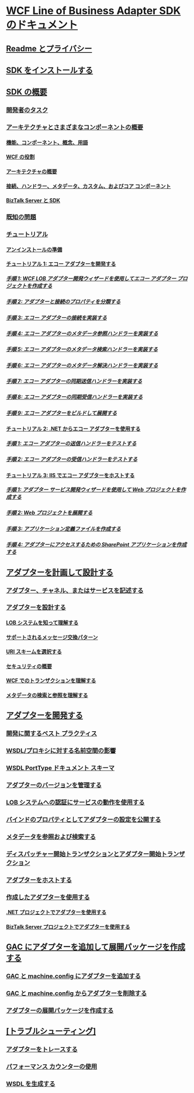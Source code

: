 # [WCF Line of Business Adapter SDK のドキュメント](microsoft-wcf-line-of-business-adapter-sdk-documentation.md)
## [Readme とプライバシー](readme-and-privacy-in-the-wcf-lob-adapter-sdk.md)
## [SDK をインストールする](install-the-wcf-lob-adapter-sdk.md)
## [SDK の概要](get-started-with-the-with-the-wcf-lob-adapter-sdk.md)
### [開発者のタスク](common-developer-tasks-for-the-wcf-lob-adapter-sdk.md)
### [アーキテクチャとさまざまなコンポーネントの概要](understand-the-architecture-and-different-components-of-the-wcf-lob-adapter-sdk.md)
#### [機能、コンポーネント、概念、用語](what-is-the-windows-communication-foundation-line-of-business-adapter-sdk.md)
#### [WCF の役割](read-how-wcf-is-used-by-the-wcf-lob-adapter-sdk.md)
#### [アーキテクチャの概要](architecture-overview-of-the-wcf-lob-adapter-sdk.md)
#### [接続、ハンドラー、メタデータ、カスタム、およびコア コンポーネント](key-components-of-the-wcf-lob-adapter-sdk.md)
#### [BizTalk Server と SDK](using-biztalk-server-and-the-wcf-lob-adapter-sdk.md)
### [既知の問題](known-issues-with-the-wcf-lob-adapter-sdk.md)
### [チュートリアル](tutorials-to-learn-the-wcf-lob-adapter-sdk.md)
#### [アンインストールの準備](prequisities-for-the-wcf-lob-adapter-sdk-tutorials.md)
#### [チュートリアル 1: エコー アダプターを開発する](tutorial-1-develop-the-echo-adapter.md)
##### [手順 1: WCF LOB アダプター開発ウィザードを使用してエコー アダプター プロジェクトを作成する](step-1-use-the-wcf-lob-adapter-development-wizard-to-create-the-echo-adapter.md)
##### [手順 2: アダプターと接続のプロパティを分類する](step-2-categorize-the-adapter-and-connection-properties.md)
##### [手順 3: エコー アダプターの接続を実装する](step-3-implement-the-connection-for-the-echo-adapter.md)
##### [手順 4: エコー アダプターのメタデータ参照ハンドラーを実装する](step-4-implement-the-metadata-browse-handler-for-the-echo-adapter.md)
##### [手順 5: エコー アダプターのメタデータ検索ハンドラーを実装する](step-5-implement-the-metadata-search-handler-for-the-echo-adapter.md)
##### [手順 6: エコー アダプターのメタデータ解決ハンドラーを実装する](step-6-implement-the-metadata-resolve-handler-for-the-echo-adapter.md)
##### [手順 7: エコー アダプターの同期送信ハンドラーを実装する](step-7-implement-the-synchronous-outbound-handler-for-the-echo-adapter.md)
##### [手順 8: エコー アダプターの同期受信ハンドラーを実装する](step-8-implement-the-synchronous-inbound-handler-for-the-echo-adapter.md)
##### [手順 9: エコー アダプターをビルドして展開する](step-9-build-and-deploy-the-echo-adapter.md)
#### [チュートリアル 2: .NET からエコー アダプターを使用する](tutorial-2-consume-the-echo-adapter-from-net.md)
##### [手順 1: エコー アダプターの送信ハンドラーをテストする](step-1-test-outbound-handler-of-the-echo-adapter.md)
##### [手順 2: エコー アダプターの受信ハンドラーをテストする](step-2-test-inbound-handler-of-the-echo-adapter.md)
#### [チュートリアル 3: IIS でエコー アダプターをホストする](tutorial-3-hosting-the-echo-adapter-in-iis.md)
##### [手順 1: アダプター サービス開発ウィザードを使用して Web プロジェクトを作成する](step-1-use-the-adapter-service-development-wizard-to-create-the-web-project.md)
##### [手順 2: Web プロジェクトを展開する](step-2-deploy-the-web-project.md)
##### [手順 3: アプリケーション定義ファイルを作成する](step-3-create-an-application-definition-file.md)
##### [手順 4: アダプターにアクセスするための SharePoint アプリケーションを作成する](step-4-create-a-sharepoint-application-to-access-the-adapter.md)
## [アダプターを計画して設計する](plan-and-design-an-adapter-using-the-wcf-lob-adapter-sdk.md)
### [アダプター、チャネル、またはサービスを記述する](difference-between-adapter-channel-and-service-in-the-wcf-lob-adapter-sdk.md)
### [アダプターを設計する](plan-and-design-your-adapter-using-the-wcf-lob-adapter-sdk.md)
#### [LOB システムを知って理解する](understand-the-lob-system-with-the-wcf-lob-adapter-sdk.md)
#### [サポートされるメッセージ交換パターン](view-the-supported-message-exchange-patterns-in-the-wcf-lob-adapter-sdk.md)
#### [URI スキームを選択する](select-a-uri-scheme-and-addressing-format-when-using-the-wcf-lob-adapter-sdk.md)
#### [セキュリティの概要](understand-wcf-security-on-the-adapter-created-with-the-wcf-lob-adapter-sdk.md)
#### [WCF でのトランザクションを理解する](atomic-consistent-isolated-durable-transactions-with-the-wcf-lob-adapter-sdk.md)
#### [メタデータの検索と参照を理解する](about-metadata-search-and-browse-with-your-wcf-lob-adapter-sdk-adapter.md)
## [アダプターを開発する](develop-or-create-your-adapter-using-the-wcf-lob-adapter-sdk.md)
### [開発に関するベスト プラクティス](development-best-practices-using-the-wcf-lob-adapter-sdk.md)
### [WSDL/プロキシに対する名前空間の影響](use-namespaces-with-the-wsdl-proxy-in-the-wcf-lob-adapter-sdk.md)
### [WSDL PortType ドキュメント スキーマ](describe-the-wsdl-porttype-documentation-schema-with-the-wcf-lob-adapter-sdk.md)
### [アダプターのバージョンを管理する](manage-adapter-versioning-with-the-wcf-lob-adapter-sdk.md)
### [LOB システムへの認証にサービスの動作を使用する](use-a-service-behavior-to-enter-credentials-with-the-wcf-lob-adapter-sdk.md)
### [バインドのプロパティとしてアダプターの設定を公開する](expose-adapter-settings-as-a-binding-property-using-the-wcf-lob-adapter-sdk.md)
### [メタデータを参照および検索する](browse-and-search-metadata-using-the-wcf-lob-adapter-sdk.md)
### [ディスパッチャー開始トランザクションとアダプター開始トランザクション](dispatcher-initiated-or-adapter-initiated-transactions-in-wcf-lob-adapter-sdk.md)
### [アダプターをホストする](host-an-adapter-in-iis-using-the-wcf-lob-adapter-sdk.md)
### [作成したアダプターを使用する](consume-an-adapter-created-using-the-wcf-lob-adapter-sdk.md)
#### [.NET プロジェクトでアダプターを使用する](consume-a-wcf-lob-adapter-sdk-adapter-in-a-net-project.md)
#### [BizTalk Server プロジェクトでアダプターを使用する](consume-a-wcf-lob-adapter-sdk-adapter-in-a-biztalk-server-project.md)
## [GAC にアダプターを追加して展開パッケージを作成する](deploy-adapter-using-the-wcf-lob-adapter-sdk.md)
### [GAC と machine.config にアダプターを追加する](deploy-an-adapter-using-the-wcf-lob-adapter-sdk.md)
### [GAC と machine.config からアダプターを削除する](undeploy-an-adapter-using-the-wcf-lob-adapter-sdk.md)
### [アダプターの展開パッケージを作成する](create-a-deployment-package-with-the-wcf-lob-adapter-sdk.md)
## [[トラブルシューティング]](troubleshoot-adapter-created-using-the-wcf-lob-adapter-sdk.md)
### [アダプターをトレースする](trace-an-adapter-with-the-wcf-lob-adapter-sdk.md)
### [パフォーマンス カウンターの使用](use-performance-counters-with-the-wcf-lob-adapter-sdk.md)
### [WSDL を生成する](generate-wsdl-with-the-wcf-lob-adapter-sdk.md)

